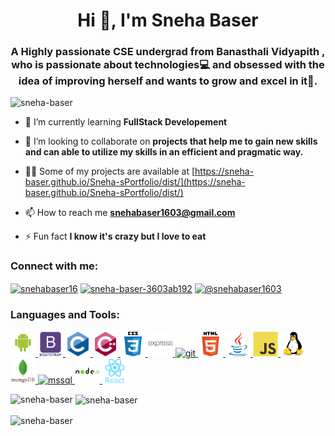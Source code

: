 <h1 align="center">Hi 👋, I'm Sneha Baser</h1>
<h3 align="center">A Highly passionate CSE undergrad from Banasthali Vidyapith , who is passionate about technologies💻 and obsessed with the idea of improving herself and wants to grow and excel in it🚀.</h3>

<p align="left"> <img src="https://komarev.com/ghpvc/?username=sneha-baser&label=Profile%20views&color=0e75b6&style=flat" alt="sneha-baser" /> </p>

- 🌱 I’m currently learning **FullStack Developement**

- 👯 I’m looking to collaborate on **projects that help me to gain new skills and can able to utilize my skills in an efficient and pragmatic way.**

- 👨‍💻 Some of my projects are available at [https://sneha-baser.github.io/Sneha-sPortfolio/dist/](https://sneha-baser.github.io/Sneha-sPortfolio/dist/)

- 📫 How to reach me **snehabaser1603@gmail.com**

- ⚡ Fun fact **I know it's crazy but I love to eat**

<h3 align="left">Connect with me:</h3>
<p align="left">
<a href="https://codepen.io/snehabaser16" target="blank"><img align="center" src="https://raw.githubusercontent.com/rahuldkjain/github-profile-readme-generator/master/src/images/icons/Social/codepen.svg" alt="snehabaser16" height="30" width="40" /></a>
<a href="https://linkedin.com/in/sneha-baser-3603ab192" target="blank"><img align="center" src="https://raw.githubusercontent.com/rahuldkjain/github-profile-readme-generator/master/src/images/icons/Social/linked-in-alt.svg" alt="sneha-baser-3603ab192" height="30" width="40" /></a>
<a href="https://medium.com/@snehabaser1603" target="blank"><img align="center" src="https://raw.githubusercontent.com/rahuldkjain/github-profile-readme-generator/master/src/images/icons/Social/medium.svg" alt="@snehabaser1603" height="30" width="40" /></a>
</p>

<h3 align="left">Languages and Tools:</h3>
<p align="left"> <a href="https://developer.android.com" target="_blank"> <img src="https://raw.githubusercontent.com/devicons/devicon/master/icons/android/android-original-wordmark.svg" alt="android" width="40" height="40"/> </a> <a href="https://getbootstrap.com" target="_blank"> <img src="https://raw.githubusercontent.com/devicons/devicon/master/icons/bootstrap/bootstrap-plain-wordmark.svg" alt="bootstrap" width="40" height="40"/> </a> <a href="https://www.cprogramming.com/" target="_blank"> <img src="https://raw.githubusercontent.com/devicons/devicon/master/icons/c/c-original.svg" alt="c" width="40" height="40"/> </a> <a href="https://www.w3schools.com/cpp/" target="_blank"> <img src="https://raw.githubusercontent.com/devicons/devicon/master/icons/cplusplus/cplusplus-original.svg" alt="cplusplus" width="40" height="40"/> </a> <a href="https://www.w3schools.com/css/" target="_blank"> <img src="https://raw.githubusercontent.com/devicons/devicon/master/icons/css3/css3-original-wordmark.svg" alt="css3" width="40" height="40"/> </a> <a href="https://expressjs.com" target="_blank"> <img src="https://raw.githubusercontent.com/devicons/devicon/master/icons/express/express-original-wordmark.svg" alt="express" width="40" height="40"/> </a> <a href="https://git-scm.com/" target="_blank"> <img src="https://www.vectorlogo.zone/logos/git-scm/git-scm-icon.svg" alt="git" width="40" height="40"/> </a> <a href="https://www.w3.org/html/" target="_blank"> <img src="https://raw.githubusercontent.com/devicons/devicon/master/icons/html5/html5-original-wordmark.svg" alt="html5" width="40" height="40"/> </a> <a href="https://www.java.com" target="_blank"> <img src="https://raw.githubusercontent.com/devicons/devicon/master/icons/java/java-original.svg" alt="java" width="40" height="40"/> </a> <a href="https://developer.mozilla.org/en-US/docs/Web/JavaScript" target="_blank"> <img src="https://raw.githubusercontent.com/devicons/devicon/master/icons/javascript/javascript-original.svg" alt="javascript" width="40" height="40"/> </a> <a href="https://www.linux.org/" target="_blank"> <img src="https://raw.githubusercontent.com/devicons/devicon/master/icons/linux/linux-original.svg" alt="linux" width="40" height="40"/> </a> <a href="https://www.mongodb.com/" target="_blank"> <img src="https://raw.githubusercontent.com/devicons/devicon/master/icons/mongodb/mongodb-original-wordmark.svg" alt="mongodb" width="40" height="40"/> </a> <a href="https://www.microsoft.com/en-us/sql-server" target="_blank"> <img src="https://www.svgrepo.com/show/303229/microsoft-sql-server-logo.svg" alt="mssql" width="40" height="40"/> </a> <a href="https://nodejs.org" target="_blank"> <img src="https://raw.githubusercontent.com/devicons/devicon/master/icons/nodejs/nodejs-original-wordmark.svg" alt="nodejs" width="40" height="40"/> </a> <a href="https://reactjs.org/" target="_blank"> <img src="https://raw.githubusercontent.com/devicons/devicon/master/icons/react/react-original-wordmark.svg" alt="react" width="40" height="40"/> </a> </p>

<p><img align="left" src="https://github-readme-stats.vercel.app/api/top-langs?username=sneha-baser&show_icons=true&locale=en&layout=compact" alt="sneha-baser" /></p>

<p>&nbsp;<img align="center" src="https://github-readme-stats.vercel.app/api?username=sneha-baser&show_icons=true&locale=en" alt="sneha-baser" /></p>

<p><img align="center" src="https://github-readme-streak-stats.herokuapp.com/?user=sneha-baser&" alt="sneha-baser" /></p>
